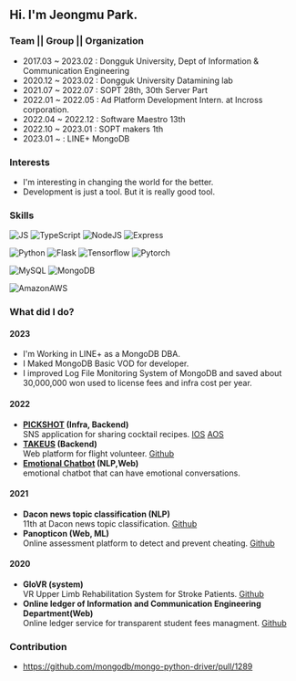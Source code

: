 ## Hi. I'm Jeongmu Park.

### Team || Group || Organization
- 2017.03 ~ 2023.02 : Dongguk University, Dept of Information & Communication Engineering
- 2020.12 ~ 2023.02 : Dongguk University Datamining lab 
- 2021.07 ~ 2022.07 : SOPT 28th, 30th Server Part  
- 2022.01 ~ 2022.05 : Ad Platform Development Intern. at Incross corporation. 
- 2022.04 ~ 2022.12 : Software Maestro 13th 
- 2022.10 ~ 2023.01 : SOPT makers 1th
- 2023.01 ~ : LINE+ MongoDB 

### Interests
- I'm interesting in changing the world for the better. 
- Development is just a tool. But it is really good tool. 

### Skills
![JS](https://img.shields.io/badge/JavaScript-F7DF1E?style=flat-square&logo=JavaScript&logoColor=black)  ![TypeScript](https://img.shields.io/badge/TypeScript-3178C6?style=flat-square&logo=TypeScript&logoColor=white)  ![NodeJS](https://img.shields.io/badge/Node.js-339933?style=flat-square&logo=Node.js&logoColor=white)  ![Express](https://img.shields.io/badge/Express-000000?style=flat-square&logo=Express&logoColor=white)
<br>

![Python](https://img.shields.io/badge/Python-0066FF?style=flat-square&logo=Python&logoColor=white)  ![Flask](https://img.shields.io/badge/Flask-6600FF?style=flat-square&logo=flask&logoColor=white)  ![Tensorflow](https://img.shields.io/badge/Tensorflow-FF6633?style=flat-square&logo=Tensorflow&logoColor=white)  ![Pytorch](https://img.shields.io/badge/Torch-FF3300?style=flat-square&logo=Pytorch&logoColor=white)
<br>

![MySQL](https://img.shields.io/badge/MySQL-4479A1?style=flat-square&logo=MySQL&logoColor=white)  ![MongoDB](https://img.shields.io/badge/MongoDB-47A248?style=flat-square&logo=MongoDB&logoColor=white)
<br>

![AmazonAWS](https://img.shields.io/badge/AWS-232F3E?style=flat-square&logo=AmazonAWS&logoColor=white)
<br>

### What did I do?
#### 2023
- I'm Working in LINE+ as a MongoDB DBA. 
- I Maked MongoDB Basic VOD for developer. 
- I improved Log File Monitoring System of MongoDB and saved about 30,000,000 won used to license fees and infra cost per year. 

#### 2022
- **[PICKSHOT](http://www.pickshot.shop) (Infra, Backend)**  
    SNS application for sharing cocktail recipes. [IOS](https://apps.apple.com/kr/app/pickshot/id1639201935) [AOS](https://play.google.com/store/apps/details?id=com.cheetah.pickshot)  
- **[TAKEUS](https://www.take-us.kr/) (Backend)**  
    Web platform for flight volunteer. [Github](https://github.com/TAKE-US/TAKEUS-BACK)  
- **[Emotional Chatbot](https://echatbot.site/) (NLP,Web)**  
    emotional chatbot that can have emotional conversations. 

#### 2021
- **Dacon news topic classification (NLP)**  
    11th at Dacon news topic classification. [Github](https://github.com/qkrwjdan/dacon_news_topic_clasiification)  
- **Panopticon (Web, ML)**  
    Online assessment platform to detect and prevent cheating. [Github](https://github.com/qkrwjdan/Panopticon)  

#### 2020
- **GloVR (system)**  
    VR Upper Limb Rehabilitation System for Stroke Patients. [Github](https://github.com/qkrwjdan/2020ESWContest_free_1097)
- **Online ledger of Information and Communication Engineering Department(Web)**  
    Online ledger service for transparent student fees managment.  [Github](https://github.com/qkrwjdan/iceProject)

### Contribution
- https://github.com/mongodb/mongo-python-driver/pull/1289

